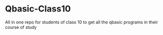 # Qbasic-Class10
All in one repo for students of class 10 to get all the qbasic programs in their course of study
